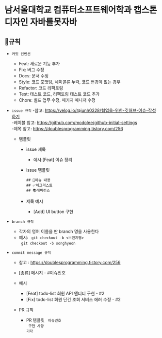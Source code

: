 # 남서울대학교 컴퓨터소프트웨어학과 캡스톤디자인 자바를못자바
## 🧾규칙
- `커밋 컨벤션`
    - Feat: 새로운 기능 추가
    - Fix: 버그 수정
    - Docs: 문서 수정
    - Style: 코드 포맷팅, 세미콜론 누락, 코드 변경이 없는 경우
    - Refactor: 코드 리팩토링
    - Test: 테스트 코드, 리팩토링 테스트 코드 추가
    - Chore: 빌드 업무 수정, 패키지 매니저 수정

- `issue 규칙`
  -참고: <https://velog.io/@junh0328/협업을-위한-깃허브-이슈-작성하기>  
  -레이블 참고: <https://github.com/modolee/github-initial-settings>  
  -제목 참고: <https://doublesprogramming.tistory.com/256>

    - 템플릿
        - issue 제목
            - 예시:[Feat] 이슈 정리
        - issue 템플릿

          `## 🧾이슈 내용 `  
          `## ✅체크리스트`     
          `## 📚레퍼런스`

        - 제목 예시
            - [Add] UI button 구현

- `branch 규칙`
    - 각자의 영어 이름을 딴 branch 명을 사용한다
    - 예시:
      ` git checkout -b <브랜치명>`  
      ` git checkout -b songhyeon`
- `commit message 규칙`
    - 참고 : <https://doublesprogramming.tistory.com/256>
    - [종류] 메시지 - #이슈번호
    - 예시
        - [Feat] todo-list 회원 API 엔티티 구현 - #2
        - [Fix] todo-list 회원 단건 조회 서비스 에러 수정 - #2

    - PR 규칙
        - PR 템플릿
          ` 이슈번호`  
          ` 구현 사항`   
          `기타`
